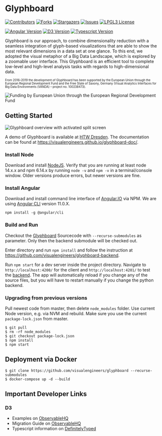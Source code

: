 # Glyphboard

[![Contributors][contributors-shield]][contributors-url]
[![Forks][forks-shield]][forks-url]
[![Stargazers][stars-shield]][stars-url]
[![Issues][issues-shield]][issues-url]
[![LPGL3 License][license-shield]][license-url]

[![Angular Version][angular-shield]][angular-url]
[![D3 Version][d3-shield]][d3-url]
[![Typescript Version][typescript-shield]][typescript-url]

Glyphboard is our approach, to combine dimensionality reduction with a seamless integration of glyph-based visualizations that are able to show the most relevant dimensions in a data set at one glance. To this end, we adopted the visual metaphor of a Big Data Landscape, which is explored by a zoomable user interface. This Glyphboard is an efficient tool to complete low-level and high-level analysis tasks with regards to high-dimensional data.

<sub><sup>From 2016–2019 the development of Glyphboard has been supported by the European Union through the European Regional Development Fund and the
Free State of Saxony, Germany (Visual Analytics Interfaces for Big Data Environments (VANDA) – project no. 100238473).</sup></sub>

![Funding by European Union through the European Regional Development Fund](funding_erdf.png?raw=true)

## Getting Started

![Glyphboard overview with activated split screen](glyphboard.png?raw=true)

A demo of Glyphboard is available at [HTW Dresden](https://itv21.informatik.htw-dresden.de/glyphboard/). The documentation can be found at https://visualengineers.github.io/glyphboard-doc/.

### Install Node 

Download and install [NodeJS](https://nodejs.org/en/download/). Verify that you are running at least node 14.x.x and npm 6.14.x by running `node -v` and `npm -v` in a terminal/console window. Older versions produce errors, but newer versions are fine.

### Install Angular

Download and install command line interface of [Angular.IO](https://angular.io/) via NPM. We are using [Angular CLI](https://github.com/angular/angular-cli) version 11.0.X.

`npm install -g @angular/cli`

### Build and Run

Checkout the [Glyphboard](https://github.com/visualengineers/glyphboard.git) Sourcecode with `--recurse-submodules` as parameter. Only then the backend submodule will be checked out.

Enter directory and run `npm install` and follow the instruction at https://github.com/visualengineers/glyphboard-backend.

Run `npm start` for a dev server inside the project directory. Navigate to `http://localhost:4200/` for the client and `http://localhost:4201/` to test the [backend](https://github.com/visualengineers/glyphboard-backend). The app will automatically reload if you change any of the source files, but you will have to restart manually if you change the python backend.

### Upgrading from previous versions

Pull newest code from master, then delete `node_modules` folder. Use current Node version, e.g. via NVM and rebuild. Make sure you use the current `package-lock.json` from master.

````
$ git pull
$ rm -rf node_modules
$ git checkout package-lock.json
$ npm install
$ npm start
````

## Deployment via Docker

```
$ git clone https://github.com/visualengineers/glyphboard --recurse-submodules
$ docker-compose up -d --build
```

## Important Developer Links

### D3

* Examples on [ObservableHQ](https://observablehq.com/@d3/)
* Migration Guide on [ObservableHQ](https://observablehq.com/@d3/d3v6-migration-guide)
* Typescript information on [DefinitelyTyped](https://github.com/DefinitelyTyped/DefinitelyTyped)

<!-- MARKDOWN LINKS & IMAGES -->
<!-- https://www.markdownguide.org/basic-syntax/#reference-style-links -->
[angular-shield]: https://img.shields.io/badge/dynamic/json?color=brightgreen&label=angular&query=%24.dependencies[%27%40angular%2Fcdk%27]&url=https%3A%2F%2Fraw.githubusercontent.com%2Fvisualengineers%2Fglyphboard%2Fmaster%2Fpackage.json&style=for-the-badge
[angular-url]: https://angular.io/
[d3-shield]: https://img.shields.io/badge/dynamic/json?color=brightgreen&label=D3&query=%24.dependencies[%27d3%27]&url=https%3A%2F%2Fraw.githubusercontent.com%2Fvisualengineers%2Fglyphboard%2Fmaster%2Fpackage.json&style=for-the-badge
[d3-url]: https://d3js.org/
[typescript-shield]: https://img.shields.io/badge/dynamic/json?color=brightgreen&label=Typescript&query=%24.devDependencies[%27typescript%27]&url=https%3A%2F%2Fraw.githubusercontent.com%2Fvisualengineers%2Fglyphboard%2Fmaster%2Fpackage.json&style=for-the-badge
[typescript-url]: https://www.typescriptlang.org/
[contributors-shield]: https://img.shields.io/github/contributors/visualengineers/glyphboard.svg?style=for-the-badge
[contributors-url]: https://github.com/visualengineers/glyphboard/graphs/contributors
[forks-shield]: https://img.shields.io/github/forks/visualengineers/glyphboard.svg?style=for-the-badge
[forks-url]: https://github.com/visualengineers/glyphboard/network/members
[stars-shield]: https://img.shields.io/github/stars/visualengineers/glyphboard.svg?style=for-the-badge
[stars-url]: https://github.com/visualengineers/glyphboard/stargazers
[issues-shield]: https://img.shields.io/github/issues/visualengineers/glyphboard.svg?style=for-the-badge
[issues-url]: https://github.com/visualengineers/glyphboard/issues
[license-shield]: https://img.shields.io/github/license/visualengineers/glyphboard.svg?style=for-the-badge
[license-url]: https://raw.githubusercontent.com/visualengineers/glyphboard/master/LICENSE
